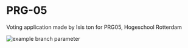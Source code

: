 # PRG-05
Voting application made by Isis ton for PRG05, Hogeschool Rotterdam

![example branch parameter](https://github.com/Isissss/PRG-05/actions/workflows/deploy-application.yml/badge.svg?branch=master) 
 
